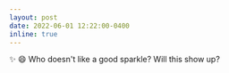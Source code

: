 ```yaml
---
layout: post
date: 2022-06-01 12:22:00-0400
inline: true
---
```

 ✨ 😄
 Who doesn't like a good sparkle? Will this show up?
